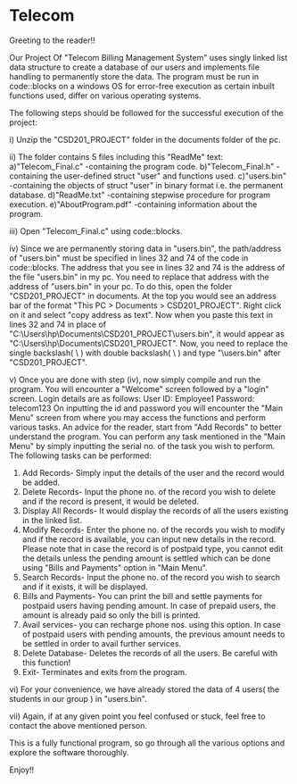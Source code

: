 # Telecom
Greeting to the reader!!

Our Project Of "Telecom Billing Management System" uses singly linked list data structure to create a database of our users and implements file handling to permanently store the data.
The program must be run in code::blocks on a windows OS for error-free execution as certain inbuilt functions used, differ on various operating systems.

The following steps should be followed for the successful execution of the project:

i) Unzip the "CSD201_PROJECT" folder in the documents folder of the pc.

ii) The folder contains 5 files including this "ReadMe" text:
    a)"Telecom_Final.c"  -containing the program code.
    b)"Telecom_Final.h"  -containing the user-defined struct "user" and functions used.
    c)"users.bin"        -containing the objects of struct "user" in binary format i.e. the permanent database.
    d)"ReadMe.txt"       -containing stepwise procedure for program execution.
    e)"AboutProgram.pdf" -containing information about the program.

iii) Open "Telecom_Final.c" using code::blocks.

iv) Since we are permanently storing data in "users.bin", the path/address of "users.bin" must be specified in lines 32 and 74 of the code in code::blocks. The address that you see in lines 32 and 74 is the address of the file "users.bin" in my pc. You need to replace that address with the address of "users.bin" in your pc. 
To do this, open the folder "CSD201_PROJECT" in documents. At the top you would see an address bar of the format "This PC > Documents > CSD201_PROJECT". Right click on it and select "copy address as text". Now when you paste this text in lines 32 and 74 in place of "C:\\Users\\hp\\Documents\\CSD201_PROJECT\\users.bin", it would appear as "C:\Users\hp\Documents\CSD201_PROJECT". Now, you need to replace the single backslash( \ ) with double backslash( \\ ) and type "\\users.bin" after "CSD201_PROJECT".

v) Once you are done with step (iv), now simply compile and run the program. You will encounter a "Welcome" screen followed by a "login" screen. Login details are as follows:
User ID: Employee1
Password: telecom123
On inputting the id and password you will encounter the "Main Menu" screen from where you may access the functions and perform various tasks. An advice for the reader, start from "Add  Records" to better understand the program.
You can perform any task mentioned in the "Main Menu" by simply inputting the serial no. of the task you wish to perform.
The following tasks can be performed:
1) Add Records- Simply input the details of the user and the record would be added.
2) Delete Records- Input the phone no. of the record you wish to delete and if the record is present, it would be deleted.
3) Display All Records- It would display the records of all the users existing in the linked list.
4) Modify Records- Enter the phone no. of the records you wish to modify and if the record is available, you can input new details in the record. Please note that in case the record is of postpaid type, you cannot edit the details unless the pending amount is settled which can be done using "Bills and Payments" option in "Main Menu".
5) Search Records- Input the phone no. of the record you wish to search and if it exists, it will be displayed.
6) Bills and Payments- You can print the bill and settle payments for postpaid users having pending amount. In case of prepaid users, the amount is already paid so only the bill is printed.
7) Avail services- you can recharge phone nos. using this option. In case of postpaid users with pending amounts, the previous amount needs to be settled in order to avail further services.
8) Delete Database- Deletes the records of all the users. Be careful with this function!
9) Exit- Terminates and exits from the program.   

vi) For your convenience, we have already stored the data of 4 users( the students in our group ) in "users.bin".

vii) Again, if at any given point you feel confused or stuck, feel free to contact the above mentioned person.

This is a fully functional program, so go through all the various options and explore the software thoroughly.

Enjoy!! 

